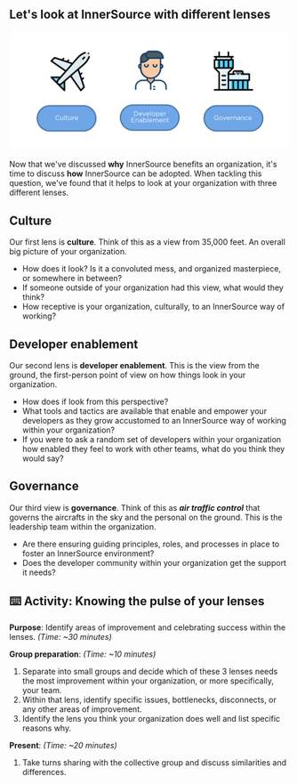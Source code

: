 ## Let's look at InnerSource with different lenses

![logo](../images/3-lenses.png)


Now that we've discussed **why** InnerSource benefits an organization, it's time to discuss **how** InnerSource can be adopted. When tackling this question, we've found that it helps to look at your organization with three different lenses.

## Culture

Our first lens is **culture**. Think of this as a view from 35,000 feet. An overall big picture of your organization.
- How does it look? Is it a convoluted mess, and organized masterpiece, or somewhere in between?
- If someone outside of your organization had this view, what would they think?
- How receptive is your organization, culturally, to an InnerSource way of working?

## Developer enablement

Our second lens is **developer enablement**. This is the view from the ground, the first-person point of view on how things look in your organization.
- How does if look from this perspective?
- What tools and tactics are available that enable and empower your developers as they grow accustomed to an InnerSource way of working within your organization?
- If you were to ask a random set of developers within your organization how enabled they feel to work with other teams, what do you think they would say?

## Governance

Our third view is **governance**. Think of this as ***air traffic control*** that governs the aircrafts in the sky and the personal on the ground. This is the leadership team within the organization.
- Are there ensuring guiding principles, roles, and processes in place to foster an InnerSource environment?
- Does the developer community within your organization get the support it needs?

## ⌨️ Activity: Knowing the pulse of your lenses
**Purpose**: Identify areas of improvement and celebrating success within the lenses. _(Time: ~30 minutes)_

**Group preparation**: _(Time: ~10 minutes)_

1. Separate into small groups and decide which of these 3 lenses needs the most improvement within your organization, or more specifically, your team.
2. Within that lens, identify specific issues, bottlenecks, disconnects, or any other areas of improvement.
3. Identify the lens you think your organization does well and list specific reasons why.

**Present**: _(Time: ~20 minutes)_
1. Take turns sharing with the collective group and discuss similarities and differences.
